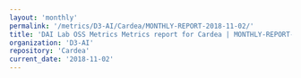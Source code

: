 ```yaml
---
layout: 'monthly'
permalink: '/metrics/D3-AI/Cardea/MONTHLY-REPORT-2018-11-02/'
title: 'DAI Lab OSS Metrics Metrics report for Cardea | MONTHLY-REPORT-2018-11-02'
organization: 'D3-AI'
repository: 'Cardea'
current_date: '2018-11-02'
---
```

